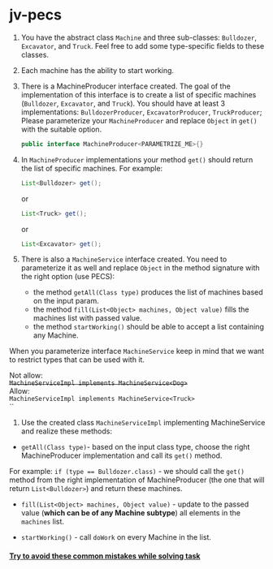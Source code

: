 # jv-pecs

1. You have the abstract class `Machine` and three sub-classes: `Bulldozer`, `Excavator`, and `Truck`. Feel free to add some type-specific fields to these classes.
1. Each machine has the ability to start working.
1. There is a MachineProducer interface created.
The goal of the implementation of this interface is to create a list of specific machines (`Bulldozer`, `Excavator`, and `Truck`). 
You should have at least 3 implementations: `BulldozerProducer`, `ExcavatorProducer`, `TruckProducer`;
Please parameterize your `MachineProducer` and replace `Object` in `get()` with the suitable option.
    ```java
    public interface MachineProducer<PARAMETRIZE_ME>{}
    ```
1. In `MachineProducer` implementations your method `get()` should return the list of specific machines. 
For example: 
    ```java
    List<Bulldozer> get();
    ```
    or 
    ```java
    List<Truck> get();
    ```
    or 
    ```java
    List<Excavator> get();
    ```

1. There is also a `MachineService` interface created. You need to parameterize it as well and 
replace `Object` in the method signature with the right option (use PECS):

    - the method `getAll(Class type)` produces the list of machines based on the input param.
    - the method `fill(List<Object> machines, Object value)` fills the machines list with passed value.
    - the method `startWorking()` should be able to accept a list containing any Machine.

When you parameterize interface `MachineService` keep in mind that we want to restrict types that can be used with it.

Not allow:  
~~`MachineServiceImpl implements MachineService<Dog>`~~  
Allow:  
`MachineServiceImpl implements MachineService<Truck>`  
``
1. Use the created class `MachineServiceImpl` implementing MachineService and realize these methods:
- `getAll(Class type)`- based on the input class type, choose the right MachineProducer implementation and call its `get()` method.

For example: `if (type == Bulldozer.class)` - we should call the `get()` method from the right implementation of MachineProducer (the one that will return `List<Bulldozer>`) and return these machines.

- `fill(List<Object> machines, Object value)` - update to the passed value (**which can be of any Machine subtype**) all elements in the `machines` list.

- `startWorking()` - call `doWork` on every Machine in the list.

#### [Try to avoid these common mistakes while solving task](./checklist.md)
